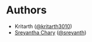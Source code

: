 # Authors
- Kritarth ([@kritarth3010](https://github.com/kritarth3010))
- [Sreyantha Chary](https://sreyanth.com?ref=github/plivo-php) ([@sreyanth](https://github.com/sreyanth))
